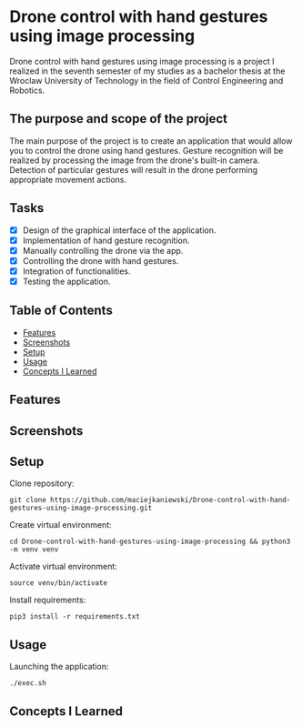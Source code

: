 # Drone control with hand gestures using image processing

Drone control with hand gestures using image processing is a project I realized in the seventh semester of my studies
as a bachelor thesis at the Wroclaw University of Technology in the field of Control Engineering and Robotics.

## The purpose and scope of the project

The main purpose of the project is to create an application that would allow you to control the drone using hand gestures.
Gesture recognition will be realized by processing the image from the drone's built-in camera. Detection
of particular gestures will result in the drone performing appropriate movement actions.

## Tasks

- [x] Design of the graphical interface of the application.
- [x] Implementation of hand gesture recognition.
- [x] Manually controlling the drone via the app.
- [x] Controlling the drone with hand gestures.
- [x] Integration of functionalities.
- [x] Testing the application.

## Table of Contents

  - [Features](#features)
  - [Screenshots](#screenshots)
  - [Setup](#setup)
  - [Usage](#usage)
  - [Concepts I Learned](#concepts-i-learned)

## Features

## Screenshots

## Setup

Clone repository:

    git clone https://github.com/maciejkaniewski/Drone-control-with-hand-gestures-using-image-processing.git

Create virtual environment:

    cd Drone-control-with-hand-gestures-using-image-processing && python3 -m venv venv

Activate virtual environment:

    source venv/bin/activate

Install requirements:

    pip3 install -r requirements.txt

## Usage
    
Launching the application:

    ./exec.sh

## Concepts I Learned
